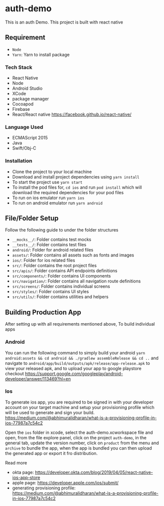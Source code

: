 # auth-demo

This is an auth Demo. This project is built with react native

## Requirement

- `Node`
- `Yarn`: Yarn to install package

### Tech Stack

- React Native
- Node
- Android Studio
- XCode
- package manager
- Cocoapod
- Firebase
- React/React native https://facebook.github.io/react-native/

### Language Used

- ECMAScript 2015
- Java
- Swift/Obj-C

### Installation

- Clone the project to your local machine
- Download and install project dependencies using `yarn install`
- To start the project use `yarn start`
- To install the pod files for, `cd ios` and run `pod install` which will download the required dependencies for your pod files
- To run on ios emulator run `yarn ios`
- To run on android emulator run `yarn android`

## File/Folder Setup

Follow the following guide to under the folder structures

- `__mocks__/`: Folder contains test mocks
- `__tests__/`: Folder contains test files
- `android/`: Folder for android related files
- `assets/`: Folder contains all assets such as fonts and images
- `ios/`: Folder for ios related files
- `src/`: Folder contains the root project files
- `src/apis/`: Folder contains API endpoints definitions
- `src/components/`: Folder contains UI components
- `src/navigation/`: Folder contains all navigation route definitions
- `src/screens/`: Folder contains individual screens
- `src/styles/`: Folder contains UI styles
- `src/utils/`: Folder contains utilities and helpers

## Building Production App

After setting up with all requirements mentioned above, To build individual apps

### Android

You can run the following command to simply build your android `yarn android:assets && cd android && ./gradlew assembleRelease && cd ..` and navigate to `android/app/build/outputs/apk/release/app-release.apk` to view your released apk, and to upload your app to google playstore checkout https://support.google.com/googleplay/android-developer/answer/113469?hl=en

### Ios

To generate ios app, you are required to be signed in with your developer account on your target machine and setup your provisioning profile which will be used to generate and sign your build. https://medium.com/@abhimuralidharan/what-is-a-provisioning-profile-in-ios-77987a7c54c2

Open the `ios` folder in xcode, select the auth-demo.xcworkspace file and open, from the file explore panel, click on the project `auth-demo`, in the general tab, update the version number, click on `product` from the menu and `archive` to bundle the app, when the app is bundled you can then upload the generated app or export it fro distribution.

Read more

- okta page: https://developer.okta.com/blog/2019/04/05/react-native-ios-app-store
- apple page: https://developer.apple.com/ios/submit/
- generating provisioning profile: https://medium.com/@abhimuralidharan/what-is-a-provisioning-profile-in-ios-77987a7c54c2

